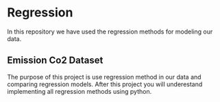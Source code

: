# Regression
In this repository we have used the regression methods for modeling our data.
## Emission Co2 Dataset
The purpose of this project is use regression method in our data and comparing regression models.
After this project you will underestand implementing all regression methods using python.

